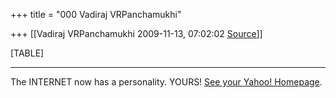 +++
title = "000 Vadiraj VRPanchamukhi"

+++
[[Vadiraj VRPanchamukhi	2009-11-13, 07:02:02 [Source](https://groups.google.com/g/bvparishat/c/GgQ2UfvQs2Q)]]



[TABLE]

  

------------------------------------------------------------------------

The INTERNET now has a personality. YOURS! [See your Yahoo! Homepage](http://in.rd.yahoo.com/tagline_yyi_1/*http://in.yahoo.com/).

